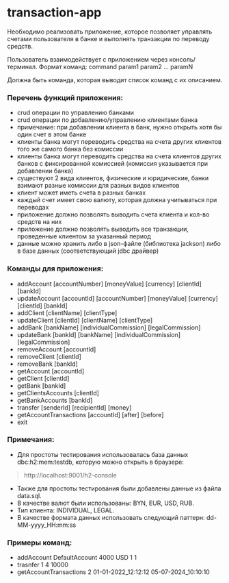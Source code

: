 # transaction-app
Необходимо реализовать приложение, которое позволяет управлять счетами пользователя в банке и выполнять транзакции по переводу средств.


Пользователь взаимодействует с приложением через консоль/терминал.
Формат команд: command param1 param2 ... paramN


Должна быть команда, которая выводит список команд с их описанием.


### Перечень функций приложения:
* crud операции по управлению банками
* crud операции по добавлению/управлению клиентами банка
* примечание: при добавлении клиента в банк, нужно открыть хотя бы один счет в этом банке
* клиенты банка могут переводить средства на счета других клиентов того же самого банка без комиссии
* клиенты банка могут переводить средства на счета клиентов других банков с фиксированной комиссией (комиссия указывается при добавлении банка)
* существуют 2 вида клиентов, физические и юридические, банки взимают разные комиссии для разных видов клиентов
* клиент может иметь счета в разных банках
* каждый счет имеет свою валюту, которая должна учитываться при переводах
* приложение должно позволять выводить счета клиента и кол-во средств на них
* приложение должно позволять выводить все транзакции, проведенные клиентом за указанный период
* данные можно хранить либо в json-файле (библиотека jackson) либо в базе данных (соответствующий jdbc драйвер)

### Команды для приложения:

* addAccount [accountNumber] [moneyValue] [currency] [clientId] [bankId]
* updateAccount [accountId] [accountNumber] [moneyValue] [currency] [clientId] [bankId]
* addClient [clientName] [clientType]
* updateClient [clientId] [clientName] [clientType]
* addBank [bankName] [individualCommission] [legalCommission]
* updateBank [bankId] [bankName] [individualCommission] [legalCommission]
* removeAccount [accountId]
* removeClient [clientId]
* removeBank [bankId]
* getAccount [accountId]
* getClient [clientId]
* getBank [bankId]
* getClientsAccounts [clientId]
* getBankAccounts [bankId]
* transfer [senderId] [recipientId] [money]
* getAccountTransactions [accountId] [after] [before]
* exit

### Примечания:

* Для простоты тестирования использовалась база данных dbc:h2:mem:testdb, которую можно открыть в браузере:
> http://localhost:9001/h2-console
* Также для простоты тестирования были добавлены данные из файла data.sql.
* В качестве валют были использованы: BYN, EUR, USD, RUB.
* Тип клиента: INDIVIDUAL, LEGAL.
* В качестве формата данных использовать следующий паттерн: dd-MM-yyyy_HH:mm:ss

### Примеры команд:

* addAccount DefaultAccount 4000 USD 1 1
* trasnfer 1 4 10000
* getAccountTransactions 2 01-01-2022_12:12:12 05-07-2024_10:10:10

